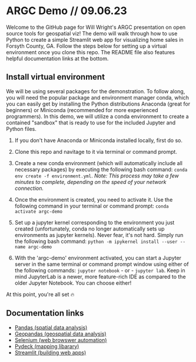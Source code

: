 # ARGC Demo // 09.06.23

Welcome to the GitHub page for Will Wright's ARGC presentation on open source tools for geospatial viz! The demo will walk through how to use Python to create a simple Streamlit web app for visualizing home sales in Forsyth County, GA. Follow the steps below for setting up a virtual environment once you clone this repo. The README file also features helpful documentation links at the bottom.

## Install virtual environment

We will be using several packages for the demonstration. To follow along, you will need the popular package and environment manager conda, which you can easily get by installing the Python distributions Anaconda (great for beginners) or Miniconda (recommended for more experienced programmers). In this demo, we will utilize a conda environment to create a contained "sandbox" that is ready to use for the included Jupyter and Python files.

1) If you don't have Anaconda or Miniconda installed locally, first do so.
2) Clone this repo and navitage to it via terminal or command prompt.
3) Create a new conda environment (which will automatically include all necessary packages) by executing the following bash command:
`conda env create -f environment.yml`. <em>Note: This process may take a few minutes to complete, depending on the speed of your network connection.</em> 

4) Once the environment is created, you need to activate it. Use the following command in your terminal or command prompt:
`conda activate argc-demo`

5) Set up a jupyter kernel corresponding to the environment you just created (unfortunately, conda no longer automatically sets up environments as jupyter kernels). Never fear, it's not hard. Simply run the following bash command:
`python -m ipykernel install --user --name argc-demo`

6) With the 'argc-demo' environment activated, you can start a Jupyter server in the same terminal or command prompt window using either of the following commands:
`jupyter notebook` - or - `jupyter lab`. Keep in mind JupyterLab is a newer, more feature-rich IDE as compared to the older Jupyter Notebook. You can choose either!  

At this point, you're all set 🔥

## Documentation links
 - <a href="https://pandas.pydata.org/docs/index.html">Pandas (spatial data analysis)</a>
 - <a href="https://geopandas.org/en/stable/">Geopandas (geospatial data analysis)</a>
 - <a href="https://selenium-python.readthedocs.io/index.html">Selenium (web browswer automation)</a>
 - <a href="https://pydeck.gl/">Pydeck (mapping libarary)</a>
 - <a href="https://streamlit.io/">Streamlit (building web apps)</a>
